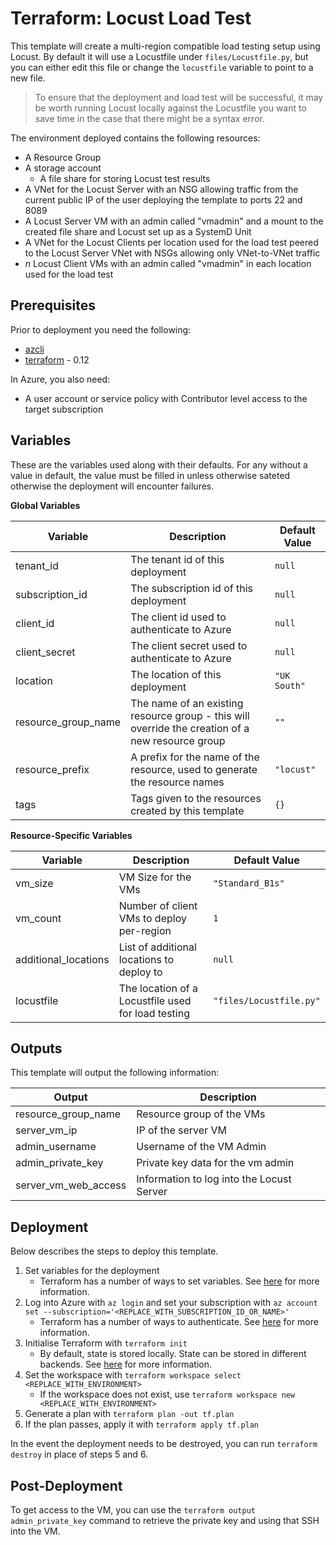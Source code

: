 # Terraform: Locust Load Test

This template will create a multi-region compatible load testing setup using Locust. By default it will use a Locustfile under `files/Locustfile.py`, but you can either edit this file or change the `locustfile` variable to point to a new file.

> To ensure that the deployment and load test will be successful, it may be worth running Locust locally against the Locustfile you want to save time in the case that there might be a syntax error.

The environment deployed contains the following resources:

- A Resource Group
- A storage account
    - A file share for storing Locust test results
- A VNet for the Locust Server with an NSG allowing traffic from the current public IP of the user deploying the template to ports 22 and 8089
- A Locust Server VM with an admin called "vmadmin" and a mount to the created file share and Locust set up as a SystemD Unit
- A VNet for the Locust Clients per location used for the load test peered to the Locust Server VNet with NSGs allowing only VNet-to-VNet traffic
- *n* Locust Client VMs with an admin called "vmadmin" in each location used for the load test

## Prerequisites

Prior to deployment you need the following:
* [azcli](https://docs.microsoft.com/en-us/cli/azure/install-azure-cli?view=azure-cli-latest)
* [terraform](https://www.terraform.io/) - 0.12

In Azure, you also need:
* A user account or service policy with Contributor level access to the target subscription

## Variables

These are the variables used along with their defaults. For any without a value in default, the value must be filled in unless otherwise sateted otherwise the deployment will encounter failures.

**Global Variables**

|Variable|Description|Default Value|
|-|-|-|
|tenant_id|The tenant id of this deployment|`null`|
|subscription_id|The subscription id of this deployment|`null`|
|client_id|The client id used to authenticate to Azure|`null`|
|client_secret|The client secret used to authenticate to Azure|`null`|
|location|The location of this deployment|`"UK South"`|
|resource_group_name|The name of an existing resource group - this will override the creation of a new resource group|`""`|
|resource_prefix|A prefix for the name of the resource, used to generate the resource names|`"locust"`|
|tags|Tags given to the resources created by this template|`{}`|

**Resource-Specific Variables**

|Variable|Description|Default Value|
|-|-|-|
|vm_size|VM Size for the VMs|`"Standard_B1s"`|
|vm_count|Number of client VMs to deploy per-region|`1`|
|additional_locations|List of additional locations to deploy to|`null`|
|locustfile|The location of a Locustfile used for load testing|`"files/Locustfile.py"`|

## Outputs

This template will output the following information:

|Output|Description|
|-|-|
|resource_group_name|Resource group of the VMs|
|server_vm_ip|IP of the server VM|
|admin_username|Username of the VM Admin|
|admin_private_key|Private key data for the vm admin|
|server_vm_web_access|Information to log into the Locust Server|

## Deployment

Below describes the steps to deploy this template.

1. Set variables for the deployment
    * Terraform has a number of ways to set variables. See [here](https://www.terraform.io/docs/configuration/variables.html#assigning-values-to-root-module-variables) for more information.
2. Log into Azure with `az login` and set your subscription with `az account set --subscription='<REPLACE_WITH_SUBSCRIPTION_ID_OR_NAME>'`
    * Terraform has a number of ways to authenticate. See [here](https://www.terraform.io/docs/providers/azurerm/guides/azure_cli.html) for more information.
3. Initialise Terraform with `terraform init`
    * By default, state is stored locally. State can be stored in different backends. See [here](https://www.terraform.io/docs/backends/types/index.html) for more information.
4. Set the workspace with `terraform workspace select <REPLACE_WITH_ENVIRONMENT>`
    * If the workspace does not exist, use `terraform workspace new <REPLACE_WITH_ENVIRONMENT>`
5. Generate a plan with `terraform plan -out tf.plan`
6. If the plan passes, apply it with `terraform apply tf.plan`

In the event the deployment needs to be destroyed, you can run `terraform destroy` in place of steps 5 and 6.

## Post-Deployment

To get access to the VM, you can use the `terraform output admin_private_key` command to retrieve the private key and using that SSH into the VM.
